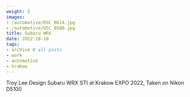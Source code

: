 ```yaml
---
weight: 5
images:
- /automotive/DSC_0614.jpg
- /automotive/DSC_0580.jpg
title: Subaru WRX
date: 2022-10-10
tags:
- archive # all posts
- work
- automotive
- krakow
---
```


Troy Lee Design Subaru WRX STI at Krakow EXPO 2022, Taken on Nikon D5100